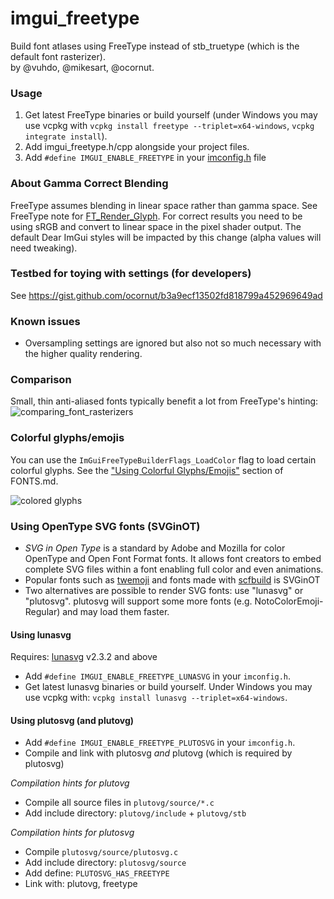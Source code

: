 # imgui_freetype

Build font atlases using FreeType instead of stb_truetype (which is the default font rasterizer).
<br>by @vuhdo, @mikesart, @ocornut.

### Usage

1. Get latest FreeType binaries or build yourself (under Windows you may use vcpkg with `vcpkg install freetype --triplet=x64-windows`, `vcpkg integrate install`).
2. Add imgui_freetype.h/cpp alongside your project files.
3. Add `#define IMGUI_ENABLE_FREETYPE` in your [imconfig.h](https://github.com/ocornut/imgui/blob/master/imconfig.h) file

### About Gamma Correct Blending

FreeType assumes blending in linear space rather than gamma space.
See FreeType note for [FT_Render_Glyph](https://freetype.org/freetype2/docs/reference/ft2-glyph_retrieval.html#ft_render_glyph).
For correct results you need to be using sRGB and convert to linear space in the pixel shader output.
The default Dear ImGui styles will be impacted by this change (alpha values will need tweaking).

### Testbed for toying with settings (for developers)

See https://gist.github.com/ocornut/b3a9ecf13502fd818799a452969649ad

### Known issues

- Oversampling settings are ignored but also not so much necessary with the higher quality rendering.

### Comparison

Small, thin anti-aliased fonts typically benefit a lot from FreeType's hinting:
![comparing_font_rasterizers](https://user-images.githubusercontent.com/8225057/107550178-fef87f00-6bd0-11eb-8d09-e2edb2f0ccfc.gif)

### Colorful glyphs/emojis

You can use the `ImGuiFreeTypeBuilderFlags_LoadColor` flag to load certain colorful glyphs. See the
["Using Colorful Glyphs/Emojis"](https://github.com/ocornut/imgui/blob/master/docs/FONTS.md#using-colorful-glyphsemojis) section of FONTS.md.

![colored glyphs](https://user-images.githubusercontent.com/8225057/106171241-9dc4ba80-6191-11eb-8a69-ca1467b206d1.png)

### Using OpenType SVG fonts (SVGinOT)
- *SVG in Open Type* is a standard by Adobe and Mozilla for color OpenType and Open Font Format fonts. It allows font creators to embed complete SVG files within a font enabling full color and even animations.
- Popular fonts such as [twemoji](https://github.com/13rac1/twemoji-color-font) and fonts made with [scfbuild](https://github.com/13rac1/scfbuild) is SVGinOT 
- Two alternatives are possible to render SVG fonts: use "lunasvg" or "plutosvg". plutosvg will support some more fonts (e.g. NotoColorEmoji-Regular) and may load them faster.

#### Using lunasvg
Requires: [lunasvg](https://github.com/sammycage/lunasvg) v2.3.2 and above
- Add `#define IMGUI_ENABLE_FREETYPE_LUNASVG` in your `imconfig.h`.
- Get latest lunasvg binaries or build yourself. Under Windows you may use vcpkg with: `vcpkg install lunasvg --triplet=x64-windows`.

#### Using plutosvg (and plutovg)
- Add `#define IMGUI_ENABLE_FREETYPE_PLUTOSVG` in your `imconfig.h`.
- Compile and link with plutosvg *and* plutovg (which is required by plutosvg)

_Compilation hints for plutovg_
- Compile all source files in `plutovg/source/*.c`
- Add include directory: `plutovg/include` + `plutovg/stb`

_Compilation hints for plutosvg_
- Compile `plutosvg/source/plutosvg.c`
- Add include directory: `plutosvg/source`
- Add define: `PLUTOSVG_HAS_FREETYPE`
- Link with: plutovg, freetype
